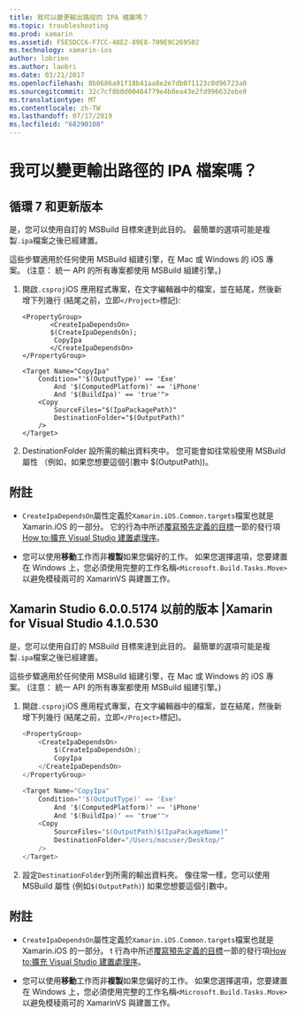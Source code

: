 ```yaml
---
title: 我可以變更輸出路徑的 IPA 檔案嗎？
ms.topic: troubleshooting
ms.prod: xamarin
ms.assetid: F5E5DCC6-F7CC-48E2-89E8-709E9C269502
ms.technology: xamarin-ios
author: lobrien
ms.author: laobri
ms.date: 03/21/2017
ms.openlocfilehash: 8b0686a91f18b41aa8e2e7db071123c0d96723a0
ms.sourcegitcommit: 32c7cf8b0d00464779e4b0ea43e2fd996632ebe0
ms.translationtype: MT
ms.contentlocale: zh-TW
ms.lasthandoff: 07/17/2019
ms.locfileid: "68290108"
---
```

# <a name="can-i-change-the-output-path-of-the-ipa-file"></a>我可以變更輸出路徑的 IPA 檔案嗎？

## <a name="for-cycle-7-and-higher"></a>循環 7 和更新版本
是，您可以使用自訂的 MSBuild 目標來達到此目的。 最簡單的選項可能是複製`.ipa`檔案之後已經建置。

這些步驟適用於任何使用 MSBuild 組建引擎，在 Mac 或 Windows 的 iOS 專案。 (注意： 統一 API 的所有專案都使用 MSBuild 組建引擎。)

1. 開啟`.csproj`iOS 應用程式專案，在文字編輯器中的檔案，並在結尾，然後新增下列幾行 (結尾之前，立即`</Project>`標記):
    
    ```
    <PropertyGroup>
           <CreateIpaDependsOn>
           $(CreateIpaDependsOn);
            CopyIpa
           </CreateIpaDependsOn>
    </PropertyGroup>
    
    <Target Name="CopyIpa"
        Condition="'$(OutputType)' == 'Exe'
            And '$(ComputedPlatform)' == 'iPhone'
            And '$(BuildIpa)' == 'true'">
        <Copy
            SourceFiles="$(IpaPackagePath)"
            DestinationFolder="$(OutputPath)"
        />
    </Target>
    ```

2. DestinationFolder 設所需的輸出資料夾中。 您可能會如往常般使用 MSBuild 屬性 （例如，如果您想要這個引數中 $(OutputPath))。

## <a name="notes"></a>附註
- `CreateIpaDependsOn`屬性定義於`Xamarin.iOS.Common.targets`檔案也就是 Xamarin.iOS 的一部分。 它的行為中所述[覆寫預先定義的目標](https://docs.microsoft.com/visualstudio/msbuild/how-to-extend-the-visual-studio-build-process#overriding-predefined-targets)一節的發行項[How to:擴充 Visual Studio 建置處理序](https://docs.microsoft.com/visualstudio/msbuild/how-to-extend-the-visual-studio-build-process)。

- 您可以使用**移動**工作而非**複製**如果您偏好的工作。 如果您選擇選項，您要建置在 Windows 上，您必須使用完整的工作名稱`<Microsoft.Build.Tasks.Move>`以避免模稜兩可的 XamarinVS 與建置工作。

## <a name="for-versions-before-xamarin-studio-6005174--xamarin-for-visual-studio-410530"></a>Xamarin Studio 6.0.0.5174 以前的版本 |Xamarin for Visual Studio 4.1.0.530

是，您可以使用自訂的 MSBuild 目標來達到此目的。 最簡單的選項可能是複製`.ipa`檔案之後已經建置。

這些步驟適用於任何使用 MSBuild 組建引擎，在 Mac 或 Windows 的 iOS 專案。 (注意： 統一 API 的所有專案都使用 MSBuild 組建引擎。)

1. 開啟`.csproj`iOS 應用程式專案，在文字編輯器中的檔案，並在結尾，然後新增下列幾行 (結尾之前，立即`</Project>`標記)。

    ```csharp
    <PropertyGroup>
        <CreateIpaDependsOn>
            $(CreateIpaDependsOn);
            CopyIpa
        </CreateIpaDependsOn>
    </PropertyGroup>
    
    <Target Name="CopyIpa"
        Condition="'$(OutputType)' == 'Exe'
            And '$(ComputedPlatform)' == 'iPhone'
            And '$(BuildIpa)' == 'true'">
        <Copy
            SourceFiles="$(OutputPath)$(IpaPackageName)"
            DestinationFolder="/Users/macuser/Desktop/"
        />
    </Target>
    ```

2. 設定`DestinationFolder`到所需的輸出資料夾。 像往常一樣，您可以使用 MSBuild 屬性 (例如`$(OutputPath)`) 如果您想要這個引數中。

## <a name="notes"></a>附註
- `CreateIpaDependsOn`屬性定義於`Xamarin.iOS.Common.targets`檔案也就是 Xamarin.iOS 的一部分。 t 行為中所述[覆寫預先定義的目標](https://docs.microsoft.com/visualstudio/msbuild/how-to-extend-the-visual-studio-build-process#overriding-predefined-targets)一節的發行項[How to:擴充 Visual Studio 建置處理序](https://docs.microsoft.com/visualstudio/msbuild/how-to-extend-the-visual-studio-build-process)。

- 您可以使用**移動**工作而非**複製**如果您偏好的工作。 如果您選擇選項，您要建置在 Windows 上，您必須使用完整的工作名稱`<Microsoft.Build.Tasks.Move>`以避免模稜兩可的 XamarinVS 與建置工作。
